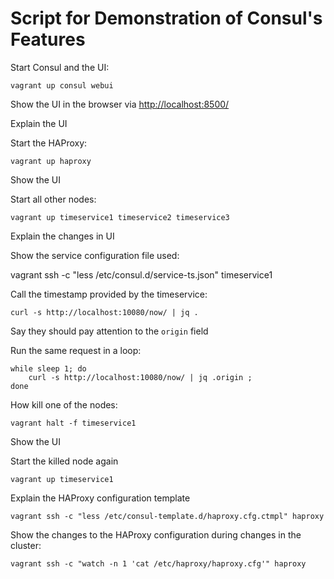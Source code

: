 # Script for Demonstration of Consul's Features


Start Consul and the UI: 
    
    vagrant up consul webui
    
Show the UI in the browser via [http://localhost:8500/]()

Explain the UI

Start the HAProxy: 

    vagrant up haproxy

Show the UI

Start all other nodes:
    
    vagrant up timeservice1 timeservice2 timeservice3
    
Explain the changes in UI

Show the service configuration file used:

   vagrant ssh -c "less /etc/consul.d/service-ts.json" timeservice1


Call the timestamp provided by the timeservice: 
     
    curl -s http://localhost:10080/now/ | jq .

Say they should pay attention to the `origin` field

Run the same request in a loop:
         
    while sleep 1; do
        curl -s http://localhost:10080/now/ | jq .origin ; 
    done
   
How kill one of the nodes:

    vagrant halt -f timeservice1 

Show the UI

Start the killed node again

    vagrant up timeservice1
    
Explain the HAProxy configuration template

    vagrant ssh -c "less /etc/consul-template.d/haproxy.cfg.ctmpl" haproxy

Show the changes to the HAProxy configuration during changes in the cluster:

    vagrant ssh -c "watch -n 1 'cat /etc/haproxy/haproxy.cfg'" haproxy


